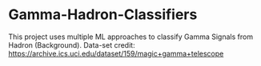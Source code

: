 # Gamma-Hadron-Classifiers
This project uses multiple ML approaches to classify Gamma Signals from Hadron (Background). Data-set credit: https://archive.ics.uci.edu/dataset/159/magic+gamma+telescope
